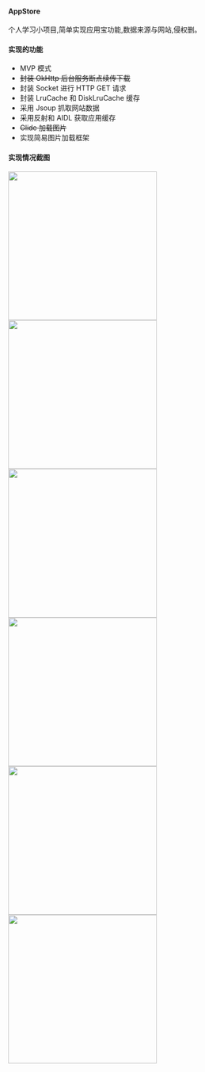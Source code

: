 #### AppStore
个人学习小项目,简单实现应用宝功能,数据来源与网站,侵权删。
####  实现的功能
- MVP 模式
- ~~封装 OkHttp 后台服务断点续传下载~~
- 封装 Socket 进行 HTTP GET 请求
- 封装 LruCache 和 DiskLruCache 缓存
- 采用 Jsoup 抓取网站数据
- 采用反射和 AIDL 获取应用缓存
- ~~Glide 加载图片~~
- 实现简易图片加载框架
#### 实现情况截图
<img src="https://github.com/yishengma/AppStore/blob/master/AppImage/6.jpg" width="300" hegiht="700" align=left />
<img src="https://github.com/yishengma/AppStore/blob/master/AppImage/5.jpg" width="300" hegiht="700" align=center />
<img src="https://github.com/yishengma/AppStore/blob/master/AppImage/4.jpg" width="300" hegiht="700" align=left />
<img src="https://github.com/yishengma/AppStore/blob/master/AppImage/3.jpg" width="300" hegiht="700" align=center />
<img src="https://github.com/yishengma/AppStore/blob/master/AppImage/2.jpg" width="300" hegiht="700" align=left />
<img src="https://github.com/yishengma/AppStore/blob/master/AppImage/1.png" width="300" hegiht="700" align=center />


